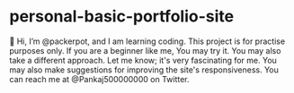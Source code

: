 # personal-basic-portfolio-site
👋 Hi, I’m @packerpot, and I am learning coding. This project is for practise purposes only. If you are a beginner like me, You may try it.
You may also take a different approach. Let me know; it's very fascinating for me. You may also make suggestions for improving the site's responsiveness. You can reach me at @Pankaj500000000 on Twitter. 

